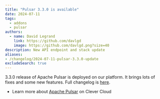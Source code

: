 ```yaml
---
title: "Pulsar 3.3.0 is available"
date: 2024-07-11
tags:
  - addons
  - pulsar
authors:
  - name: David Legrand
    link: https://github.com/davlgd
    image: https://github.com/davlgd.png?size=40
description: New API endpoint and stack update
aliases:
- /changelog/2024-07-11-pulsar-3.3.0-update
excludeSearch: true
---
```


3.3.0 release of Apache Pulsar is deployed on our platform. It brings lots of fixes and some new features. Full changelog is [here](https://github.com/apache/pulsar/releases/tag/v3.3.0).

- Learn more about [Apache Pulsar](https://www.clever-cloud.com/product/pulsar/) on Clever Cloud
